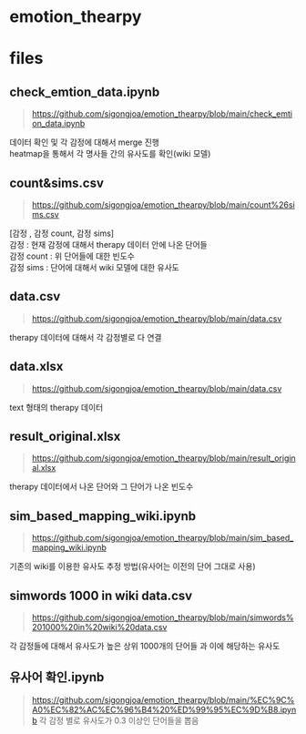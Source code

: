 # emotion_thearpy

# files

## check_emtion_data.ipynb
> https://github.com/sigongjoa/emotion_thearpy/blob/main/check_emtion_data.ipynb  

데이터 확인 및 각 감정에 대해서 merge 진행  
heatmap을 통해서 각 명사들 간의 유사도를 확인(wiki 모델)

## count&sims.csv
> https://github.com/sigongjoa/emotion_thearpy/blob/main/count%26sims.csv

[감정 , 감정 count, 감정 sims]  
감정 : 현재 감정에 대해서 therapy 데이터 안에 나온 단어들  
감정 count : 위 단어들에 대한 빈도수  
감정 sims : 단어에 대해서 wiki 모델에 대한 유사도  


## data.csv
> https://github.com/sigongjoa/emotion_thearpy/blob/main/data.csv

therapy 데이터에 대해서 각 감정별로 다 연결  

## data.xlsx  
> https://github.com/sigongjoa/emotion_thearpy/blob/main/data.csv

text 형태의 therapy 데이터

## result_original.xlsx
> https://github.com/sigongjoa/emotion_thearpy/blob/main/result_original.xlsx

therapy 데이터에서 나온 단어와 그 단어가 나온 빈도수 

## sim_based_mapping_wiki.ipynb
> https://github.com/sigongjoa/emotion_thearpy/blob/main/sim_based_mapping_wiki.ipynb

기존의 wiki를 이용한 유사도 추정 방법(유사어는 이전의 단어 그대로 사용)

## simwords 1000 in wiki data.csv
> https://github.com/sigongjoa/emotion_thearpy/blob/main/simwords%201000%20in%20wiki%20data.csv

각 감정들에 대해서 유사도가 높은 상위 1000개의 단어들 과 이에 해당하는 유사도 

## 유사어 확인.ipynb
> https://github.com/sigongjoa/emotion_thearpy/blob/main/%EC%9C%A0%EC%82%AC%EC%96%B4%20%ED%99%95%EC%9D%B8.ipynb
각 감정 별로 유사도가 0.3 이상인 단어들을 뽑음
